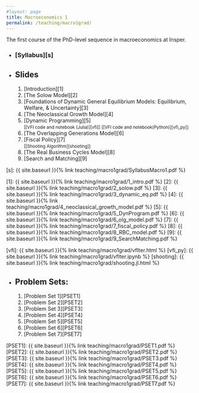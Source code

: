 ```yaml
---
#layout: page
title: Macroeconomics 1
permalink: /teaching/macro1grad/
---
```


The first course of the PhD-level sequence in macroeconomics at Insper.

* ### [Syllabus][s]

* ## Slides

	1. [Introduction][1]
	2. [The Solow Model][2]
	3. [Foundations of Dynamic General Equilibrium Models: Equilibrium, Welfare, & Uncertainty][3]
	4. [The Neoclassical Growth Model][4]
	5. [Dynamic Programming][5]<br/> 
<small>[[VFI code and notebook (Julia)][vfi]] </small>
<small>[[VFI code and notebook(Python)][vfi_py]] </small>
	6. [The Overlapping Generations Model][6]
	7. [Fiscal Policy][7]<br/> 
<small>[[Shooting Algorithm][shooting]] </small>
	8. [The Real Business Cycles Model][8]
	9. [Search and Matching][9]

[s]: {{ site.baseurl }}{% link teaching/macro1grad/SyllabusMacro1.pdf %}

[1]: {{ site.baseurl }}{% link teaching/macro1grad/1_intro.pdf %}
[2]: {{ site.baseurl }}{% link teaching/macro1grad/2_solow.pdf %}
[3]: {{ site.baseurl }}{% link teaching/macro1grad/3_dynamic_eq.pdf %}
[4]: {{ site.baseurl }}{% link teaching/macro1grad/4_neoclassical_growth_model.pdf %}
[5]: {{ site.baseurl }}{% link teaching/macro1grad/5_DynProgram.pdf %}
[6]: {{ site.baseurl }}{% link teaching/macro1grad/6_olg_model.pdf %}
[7]: {{ site.baseurl }}{% link teaching/macro1grad/7_fiscal_policy.pdf %}
[8]: {{ site.baseurl }}{% link teaching/macro1grad/8_RBC_model.pdf %}
[9]: {{ site.baseurl }}{% link teaching/macro1grad/9_SearchMatching.pdf %}


[vfi]: {{ site.baseurl }}{% link teaching/macro1grad/vfIter.html %}
[vfi_py]: {{ site.baseurl }}{% link teaching/macro1grad/vfIter.ipynb %}
[shooting]: {{ site.baseurl }}{% link teaching/macro1grad/shooting.jl.html %}


* ## Problem Sets:

	1. [Problem Set 1][PSET1]
	2. [Problem Set 2][PSET2] 
	3. [Problem Set 3][PSET3] 
	4. [Problem Set 4][PSET4]
	5. [Problem Set 5][PSET5] 
	6. [Problem Set 6][PSET6]
	7. [Problem Set 7][PSET7]

[PSET1]: {{ site.baseurl }}{% link teaching/macro1grad/PSET1.pdf %}
[PSET2]: {{ site.baseurl }}{% link teaching/macro1grad/PSET2.pdf %}
[PSET3]: {{ site.baseurl }}{% link teaching/macro1grad/PSET3.pdf %}
[PSET4]: {{ site.baseurl }}{% link teaching/macro1grad/PSET4.pdf %}
[PSET5]: {{ site.baseurl }}{% link teaching/macro1grad/PSET5.pdf %}
[PSET6]: {{ site.baseurl }}{% link teaching/macro1grad/PSET6.pdf %}
[PSET7]: {{ site.baseurl }}{% link teaching/macro1grad/PSET7.pdf %}



